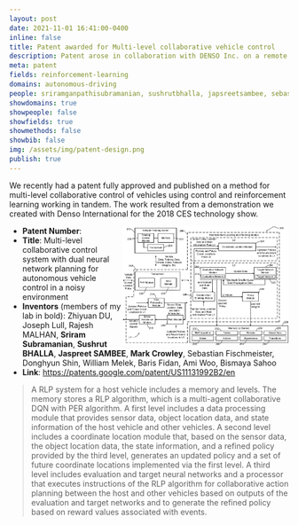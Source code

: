 ```yaml
---
layout: post
date: 2021-11-01 16:41:00-0400
inline: false
title: Patent awarded for Multi-level collaborative vehicle control
description: Patent arose in collaboration with DENSO Inc. on a remote controlled car demo for CES.
meta: patent
fields: reinforcement-learning 
domains: autonomous-driving
people: sriramganpathisubramanian, sushrutbhalla, japsreetsambee, sebastianfischmeister, markcrowley 
showdomains: true
showpeople: false
showfields: true
showmethods: false
showbib: false
img: /assets/img/patent-design.png
publish: true
---
```


We recently had a patent fully approved and published on a method for multi-level collaborative control of vehicles using control and reinforcement learning working in tandem. The work resulted from a demonstration we created with Denso International for the 2018 CES technology show. 

<a href="/assets/img/patent-design.png" border=0><img src="/assets/img/patent-design.png" align=right width=300></a>
- **Patent Number**:
- **Title**: Multi-level collaborative control system with dual neural network planning for autonomous vehicle control in a noisy environment
- **Inventors** (members of my lab in bold): Zhiyuan DU, Joseph Lull, Rajesh MALHAN, **Sriram Subramanian**, **Sushrut BHALLA**, **Jaspreet SAMBEE**, **Mark Crowley**, Sebastian Fischmeister, Donghyun Shin, William Melek, Baris Fidan, Ami Woo, Bismaya Sahoo
- **Link**: https://patents.google.com/patent/US11131992B2/en 


> A RLP system for a host vehicle includes a memory and levels. The memory stores a RLP algorithm, which is a multi-agent collaborative DQN with PER algorithm. A first level includes a data processing module that provides sensor data, object location data, and state information of the host vehicle and other vehicles. A second level includes a coordinate location module that, based on the sensor data, the object location data, the state information, and a refined policy provided by the third level, generates an updated policy and a set of future coordinate locations implemented via the first level. A third level includes evaluation and target neural networks and a processor that executes instructions of the RLP algorithm for collaborative action planning between the host and other vehicles based on outputs of the evaluation and target networks and to generate the refined policy based on reward values associated with events.

